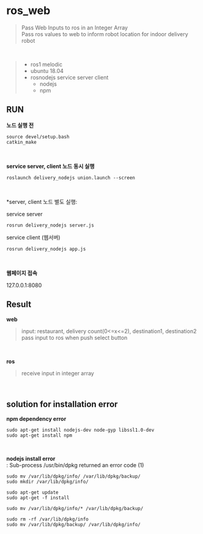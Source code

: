 # ros_web


> Pass Web Inputs to ros in an Integer Array   
> Pass ros values to web to inform robot location
> for indoor delivery robot
</br>

> + ros1 melodic
> + ubuntu 18.04
> + rosnodejs service server client 
>   + nodejs
>   + npm

## RUN
**노드 실행 전**
```
source devel/setup.bash
catkin_make
```
</br>

**service server, client 노드 동시 실행**
```
roslaunch delivery_nodejs union.launch --screen
```
</br>

*server, client 노드 별도 실행:

service server
```
rosrun delivery_nodejs server.js
```   

service client (웹서버)
```
rosrun delivery_nodejs app.js
```   
</br>

**웹페이지 접속**

127.0.0.1:8080
</br>
## Result
**web** </br>

> input: restaurant, delivery count(0<=x<=2), destination1, destination2 </br>
> pass input to ros when push select button
</br>

**ros** </br>

> receive input in integer array
</br>

## solution for installation error
**npm dependency error**
``` 
sudo apt-get install nodejs-dev node-gyp libssl1.0-dev
sudo apt-get install npm
``` 
</br>

**nodejs install error**
</br>
: Sub-process /usr/bin/dpkg returned an error code (1)

``` 
sudo mv /var/lib/dpkg/info/ /var/lib/dpkg/backup/
sudo mkdir /var/lib/dpkg/info/

sudo apt-get update
sudo apt-get -f install

sudo mv /var/lib/dpkg/info/* /var/lib/dpkg/backup/

sudo rm -rf /var/lib/dpkg/info
sudo mv /var/lib/dpkg/backup/ /var/lib/dpkg/info/
``` 
